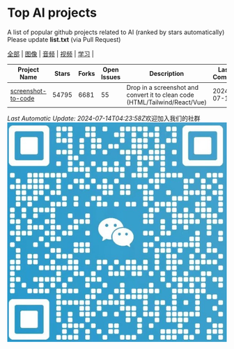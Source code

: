 # Top AI projects
A list of popular github projects related to AI (ranked by stars automatically)
Please update **list.txt** (via Pull Request)

<a href="./README.md">全部</a> |   <a href="./READMEpicture.md">图像</a> |   <a href="./READMEaudio.md">音频</a> | <a href="./READMEvideo.md">视频</a> | <a href="./READMElearn.md">学习</a> | 

| Project Name | Stars | Forks | Open Issues | Description | Last Commit |
| ------------ | ----- | ----- | ----------- | ----------- | ----------- |
| [screenshot-to-code](https://github.com/abi/screenshot-to-code) | 54795 | 6681 | 55 | Drop in a screenshot and convert it to clean code (HTML/Tailwind/React/Vue) | 2024-07-11 |

*Last Automatic Update: 2024-07-14T04:23:58Z*欢迎加入我们的社群 ![](https://raw.githubusercontent.com/mouuii/picture/master/weichat.jpg) 